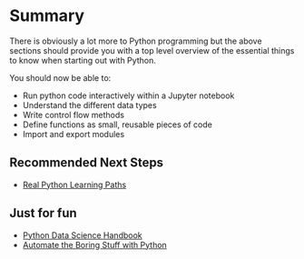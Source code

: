 # Summary

There is obviously a lot more to Python programming but the above sections should provide you with a top level overview of the essential things to know when starting out with Python.

You should now be able to:

- Run python code interactively within a Jupyter notebook
- Understand the different data types
- Write control flow methods
- Define functions as small, reusable pieces of code
- Import and export modules

## Recommended Next Steps

- [Real Python Learning Paths](https://realpython.com/learning-paths/)

## Just for fun

- [Python Data Science Handbook](https://jakevdp.github.io/PythonDataScienceHandbook/)
- [Automate the Boring Stuff with Python](https://automatetheboringstuff.com/)
